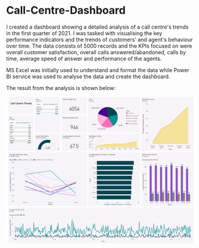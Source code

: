 # Call-Centre-Dashboard

I created a dashboard showing a detailed analysis of a call centre's trends in the first quarter of 2021. I was tasked with visualising the key performance indicators and the trends of customers' and agent's behaviour over time. The data consists of 5000 records and the KPIs focused on were overall customer satisfaction, overall calls answered/abandoned, calls by time, average speed of answer and performance of the agents. 

MS Excel was initially used to understand and format the data while Power BI service was used to analyse the data and create the dashboard.

The result from the analysis is shown below:

 
![alt text](https://github.com/Adetola-Toyosi/Call-Centre-Dashboard/blob/main/CallCentreDashboard.png)
